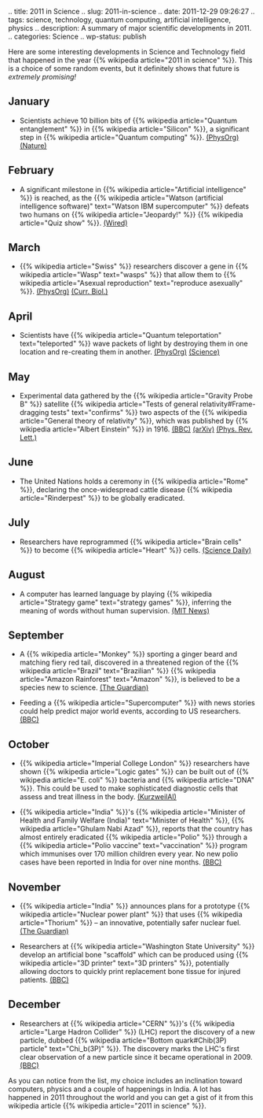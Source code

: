 .. title: 2011 in Science
.. slug: 2011-in-science
.. date: 2011-12-29 09:26:27
.. tags: science, technology, quantum computing, artificial intelligence, physics
.. description: A summary of major scientific developments in 2011.
.. categories: Science
.. wp-status: publish

Here are some interesting developments in Science and Technology field that happened in the year {{% wikipedia article="2011 in science" %}}. This is a choice of some random events, but it definitely shows that future is *extremely promising!*

January
-------
- Scientists achieve 10 billion bits of {{% wikipedia article="Quantum entanglement" %}} in {{% wikipedia article="Silicon" %}}, a significant step in {{% wikipedia article="Quantum computing" %}}. [(PhysOrg)](http://www.physorg.com/news/2011-01-billion-bits-entanglement-silicon.html) [(Nature)](http://dx.doi.org/10.1038/nature09696)

February
--------
- A significant milestone in {{% wikipedia article="Artificial intelligence" %}} is reached, as the {{% wikipedia article="Watson (artificial intelligence software)" text="Watson IBM supercomputer" %}} defeats two humans on {{% wikipedia article="Jeopardy!" %}} {{% wikipedia article="Quiz show" %}}. [(Wired)](http://www.wired.com/epicenter/2011/02/watson-game-one/)

March
-----
- {{% wikipedia article="Swiss" %}} researchers discover a gene in {{% wikipedia article="Wasp" text="wasps" %}} that allow them to {{% wikipedia article="Asexual reproduction" text="reproduce asexually" %}}. [(PhysOrg)](http://www.physorg.com/news/2011-03-mystery-wasps.html) [(Curr. Biol.)](http://dx.doi.org/10.1016/j.cub.2011.01.070)

April
-----
- Scientists have {{% wikipedia article="Quantum teleportation" text="teleported" %}} wave packets of light by destroying them in one location and re-creating them in another. [(PhysOrg)](http://www.physorg.com/news/2011-04-quantum-teleporter-breakthrough.html) [(Science)](http://dx.doi.org/10.1126/science.1201034)

May
---
- Experimental data gathered by the {{% wikipedia article="Gravity Probe B" %}} satellite {{% wikipedia article="Tests of general relativity#Frame-dragging tests" text="confirms" %}} two aspects of the {{% wikipedia article="General theory of relativity" %}}, which was published by {{% wikipedia article="Albert Einstein" %}} in 1916. [(BBC)](http://www.bbc.co.uk/news/science-environment-13286241) [(arXiv)](http://arxiv.org/abs/1105.3456) [(Phys. Rev. Lett.)](http://dx.doi.org/10.1103/PhysRevLett.106.221101)

June
----
- The United Nations holds a ceremony in {{% wikipedia article="Rome" %}}, declaring the once-widespread cattle disease {{% wikipedia article="Rinderpest" %}} to be globally eradicated.

July
----
- Researchers have reprogrammed {{% wikipedia article="Brain cells" %}} to become {{% wikipedia article="Heart" %}} cells. [(Science Daily)](http://www.sciencedaily.com/releases/2011/07/110708160346.htm)

August
------
- A computer has learned language by playing {{% wikipedia article="Strategy game" text="strategy games" %}}, inferring the meaning of words without human supervision. [(MIT News)](http://web.mit.edu/newsoffice/2011/language-from-games-0712.html)

September
--------
- A {{% wikipedia article="Monkey" %}} sporting a ginger beard and matching fiery red tail, discovered in a threatened region of the {{% wikipedia article="Brazil" text="Brazilian" %}} {{% wikipedia article="Amazon Rainforest" text="Amazon" %}}, is believed to be a species new to science. [(The Guardian)](http://www.guardian.co.uk/environment/2011/aug/25/new-monkey-species-amazon)

- Feeding a {{% wikipedia article="Supercomputer" %}} with news stories could help predict major world events, according to US researchers. [(BBC)](http://www.bbc.co.uk/news/technology-14841018)

October
-------
- {{% wikipedia article="Imperial College London" %}} researchers have shown {{% wikipedia article="Logic gates" %}} can be built out of {{% wikipedia article="E. coli" %}} bacteria and {{% wikipedia article="DNA" %}}. This could be used to make sophisticated diagnostic cells that assess and treat illness in the body. [(KurzweilAI)](http://www.kurzweilai.net/scientists-create-computing-building-blocks-from-bacteria-and-dna)

- {{% wikipedia article="India" %}}'s {{% wikipedia article="Minister of Health and Family Welfare (India)" text="Minister of Health" %}}, {{% wikipedia article="Ghulam Nabi Azad" %}}, reports that the country has almost entirely eradicated {{% wikipedia article="Polio" %}} through a {{% wikipedia article="Polio vaccine" text="vaccination" %}} program which immunises over 170 million children every year. No new polio cases have been reported in India for over nine months. [(BBC)](http://www.bbc.co.uk/news/world-south-asia-15425852)

November
--------
- {{% wikipedia article="India" %}} announces plans for a prototype {{% wikipedia article="Nuclear power plant" %}} that uses {{% wikipedia article="Thorium" %}} – an innovative, potentially safer nuclear fuel. [(The Guardian)](http://www.guardian.co.uk/environment/2011/nov/01/india-thorium-nuclear-plant)

- Researchers at {{% wikipedia article="Washington State University" %}} develop an artificial bone "scaffold" which can be produced using {{% wikipedia article="3D printer" text="3D printers" %}}, potentially allowing doctors to quickly print replacement bone tissue for injured patients. [(BBC)](http://www.bbc.co.uk/news/technology-15963467)

December
--------
- Researchers at {{% wikipedia article="CERN" %}}'s {{% wikipedia article="Large Hadron Collider" %}} (LHC) report the discovery of a new particle, dubbed {{% wikipedia article="Bottom quark#Chib(3P) particle" text="Chi_b(3P)" %}}. The discovery marks the LHC's first clear observation of a new particle since it became operational in 2009. [(BBC)](http://www.bbc.co.uk/news/science-environment-16301908)

As you can notice from the list, my choice includes an inclination toward computers, physics and a couple of happenings in India. A lot has happened in 2011 throughout the world and you can get a gist of it from this wikipedia article {{% wikipedia article="2011 in science" %}}.